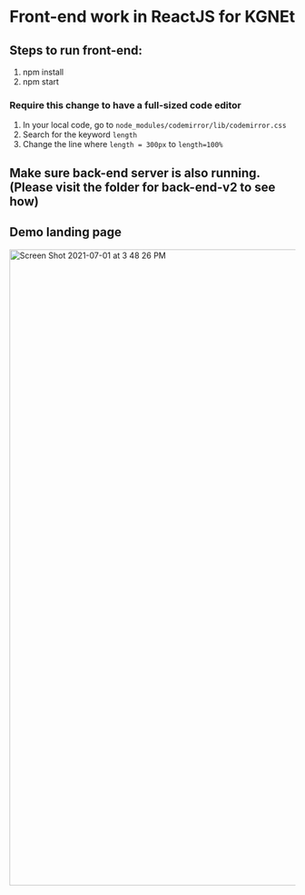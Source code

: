 # Front-end work in ReactJS for KGNEt

## Steps to run front-end:
1. npm install 
2. npm start

### Require this change to have a full-sized code editor
1. In your local code, go to `node_modules/codemirror/lib/codemirror.css`
2. Search for the keyword `length`
3. Change the line where `length = 300px` to `length=100%`

## Make sure back-end server is also running. (Please visit the folder for back-end-v2 to see how)

## Demo landing page

<img width="1120" alt="Screen Shot 2021-07-01 at 3 48 26 PM" src="https://user-images.githubusercontent.com/60043570/124181680-d68bf700-da83-11eb-9c8f-5c2bddcf3193.png">
